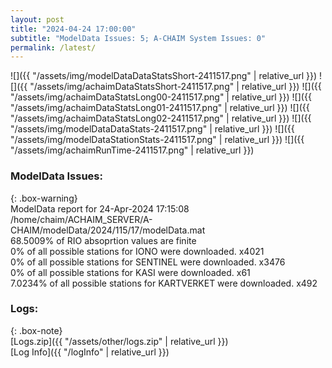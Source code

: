 ```yaml
---
layout: post
title: "2024-04-24 17:00:00"
subtitle: "ModelData Issues: 5; A-CHAIM System Issues: 0"
permalink: /latest/
---
```


![]({{ "/assets/img/modelDataDataStatsShort-2411517.png" | relative_url }})
![]({{ "/assets/img/achaimDataStatsShort-2411517.png" | relative_url }})
![]({{ "/assets/img/achaimDataStatsLong00-2411517.png" | relative_url }})
![]({{ "/assets/img/achaimDataStatsLong01-2411517.png" | relative_url }})
![]({{ "/assets/img/achaimDataStatsLong02-2411517.png" | relative_url }})
![]({{ "/assets/img/modelDataDataStats-2411517.png" | relative_url }})
![]({{ "/assets/img/modelDataStationStats-2411517.png" | relative_url }})
![]({{ "/assets/img/achaimRunTime-2411517.png" | relative_url }})


### ModelData Issues:  
  
{: .box-warning}  
 ModelData report for 24-Apr-2024 17:15:08   
 /home/chaim/ACHAIM_SERVER/A-CHAIM/modelData/2024/115/17/modelData.mat   
 68.5009% of RIO absoprtion values are finite   
 0% of all possible stations for IONO were downloaded. x4021   
 0% of all possible stations for SENTINEL were downloaded. x3476   
 0% of all possible stations for KASI were downloaded. x61   
 7.0234% of all possible stations for KARTVERKET were downloaded. x492   
  


### Logs:  
  
{: .box-note}  
[Logs.zip]({{ "/assets/other/logs.zip" | relative_url }})  
[Log Info]({{ "/logInfo" | relative_url }})  
